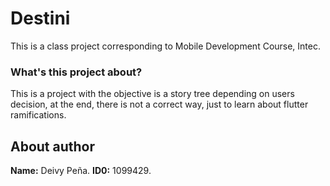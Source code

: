 # Destini

This is a class project corresponding to Mobile Development Course, Intec.

### What's this project about?
This is a project with the objective is a story tree depending on users decision, at the end, there is not a correct way, just to learn about flutter ramifications.

## About author
**Name:** Deivy Peña.
**ID0:** 1099429.

